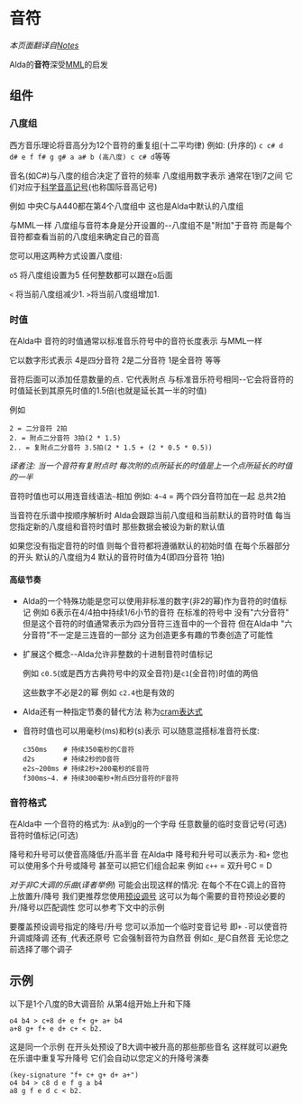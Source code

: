 # 音符

*本页面翻译自[Notes](../notes.md)*

Alda的**音符**深受[MML](https://en.wikipedia.org/wiki/Music_Macro_Language#Modern_MML)的启发

## 组件

### 八度组

西方音乐理论将音高分为12个音符的重复组(十二平均律) 例如: (升序的) `c c# d d# e f f# g g# a a# b (高八度) c c# d`等等

音名(如C#)与八度的组合决定了音符的频率 八度组用数字表示 通常在1到7之间 它们对应于[科学音高记号](https://zh.wikipedia.org/wiki/%E7%A7%91%E5%AD%A6%E9%9F%B3%E9%AB%98%E8%AE%B0%E5%8F%B7)(也称国际音高记号)

例如 中央C与A440都在第4个八度组中 这也是Alda中默认的八度组

与MML一样 八度组与音符本身是分开设置的--八度组不是"附加"于音符 而是每个音符都查看当前的八度组来确定自己的音高

您可以用这两种方式设置八度组:

`o5` 将八度组设置为5 任何整数都可以跟在`o`后面

`<` 将当前八度组减少1. `>`将当前八度组增加1.

### 时值

在Alda中 音符的时值通常以标准音乐符号中的音符长度表示 与MML一样

它以数字形式表示 4是四分音符 2是二分音符 1是全音符 等等

音符后面可以添加任意数量的点`.` 它代表附点 与标准音乐符号相同--它会将音符的时值延长到其原先时值的1.5倍(也就是延长其一半的时值)

例如

```
2 = 二分音符 2拍
2. = 附点二分音符 3拍(2 * 1.5)
2.. = 复附点二分音符 3.5拍(2 * 1.5 + (2 * 0.5 * 0.5))
```

*译者注: 当一个音符有复附点时 每次附的点所延长的时值是上一个点所延长的时值的一半*

音符时值也可以用连音线语法`~`相加 例如: `4~4` = 两个四分音符加在一起 总共2拍

当音符在乐谱中按顺序解析时 Alda会跟踪当前八度组和当前默认的音符时值 每当您指定新的八度组和音符时值时 那些数据会被设为新的默认值

如果您没有指定音符的时值 则每个音符都将遵循默认的初始时值 在每个乐器部分的开头 默认的八度组为4 默认的音符时值为4(即四分音符 1拍)

#### 高级节奏

* Alda的一个特殊功能是您可以使用非标准的数字(非2的幂)作为音符的时值标记 例如 6表示在4/4拍中持续1/6小节的音符 在标准的符号中 没有"六分音符" 但是这个音符的时值通常表示为四分音符三连音中的一个音符 但在Alda中 "六分音符"不一定是三连音的一部分 这为创造更多有趣的节奏创造了可能性

* 扩展这个概念--Alda允许非整数的十进制音符时值标记

  例如 `c0.5`(或是西方古典符号中的双全音符)是`c1`(全音符)时值的两倍

  这些数字不必是2的幂 例如 `c2.4`也是有效的

* Alda还有一种指定节奏的替代方法 称为[cram表达式](cram-expressions_zh_cn.md)

* 音符时值也可以用毫秒(ms)和秒(s)表示 可以随意混搭标准音符长度:

  ```alda
  c350ms    # 持续350毫秒的C音符
  d2s       # 持续2秒的D音符
  e2s~200ms # 持续2秒+200毫秒的E音符
  f300ms~4. # 持续300毫秒+附点四分音符的F音符
  ```

### 音符格式

在Alda中 一个音符的格式为:
从a到g的一个字母 任意数量的临时变音记号(可选) 音符时值标记(可选)

降号和升号可以使音高降低/升高半音 在Alda中 降号和升号可以表示为`-`和`+` 您也可以使用多个升号或降号 甚至可以把它们组合起来 例如 `c++` = 双升号C = D

*对于非C大调的乐曲*(*译者举例*) 可能会出现这样的情况: 在每个不在C调上的音符上放置升/降号 我们更推荐您使用[预设调号](attributes_zh_cn.md#key-signature) 这可以为每个需要的音符预设必要的升/降号以匹配调性 您可以参考下文中的示例

要覆盖预设调号指定的降号/升号 您可以添加一个临时变音记号 即`+` `-`可以使音符升调或降调 还有`_`代表还原号 它会强制音符为自然音 例如`c_`是C自然音 无论您之前选择了哪个调子

## 示例

以下是1个八度的B大调音阶 从第4组开始上升和下降

```alda
o4 b4 > c+8 d+ e f+ g+ a+ b4
a+8 g+ f+ e d+ c+ < b2.
```

这是同一个示例 在开头处预设了B大调中被升高的那些那些音名 这样就可以避免在乐谱中重复写升降号 它们会自动以您定义的升降号演奏

```alda
(key-signature "f+ c+ g+ d+ a+")
o4 b4 > c8 d e f g a b4
a8 g f e d c < b2.
```

